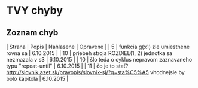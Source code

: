 # TVY chyby

## Zoznam chyb

| Strana | Popis | Nahlasene | Opravene |
| 5      | funkcia g(x1) zle umiestnene rovna sa | 6.10.2015 |
| 10     | priebeh stroja ROZDIEL(1, 2) jednotka sa nezmazala v s3 | 6.10.2015 |
| 10     | šlo teda o cyklus nepravom zaznavaneho typu "repeat-until" | 6.10.2015 |
| 11     | čo je to stať? http://slovnik.azet.sk/pravopis/slovnik-sj/?q=sta%C5%A5 vhodnejsie by bolo kapitola | 6.10.2015 |

